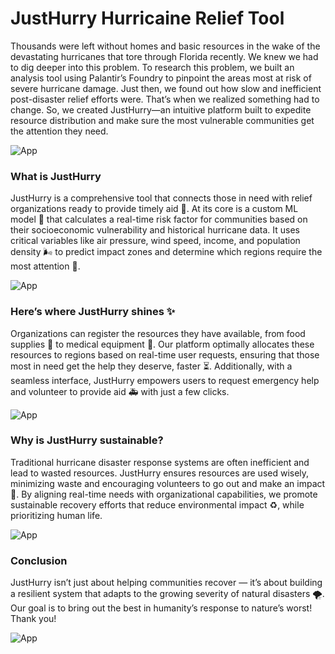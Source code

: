 # JustHurry Hurricaine Relief Tool
Thousands were left without homes and basic resources in the wake of the devastating hurricanes that tore through Florida recently. We knew we had to dig deeper into this problem. To research this problem, we built an analysis tool using Palantir’s Foundry to pinpoint the areas most at risk of severe hurricane damage. Just then, we found out how slow and inefficient post-disaster relief efforts were. That’s when we realized something had to change. So, we created JustHurry—an intuitive platform built to expedite resource distribution and make sure the most vulnerable communities get the attention they need.

![App](./assets/image1.png)

### What is JustHurry
JustHurry is a comprehensive tool that connects those in need with relief organizations ready to provide timely aid 🤝. At its core is a custom ML model 🤖 that calculates a real-time risk factor for communities based on their socioeconomic vulnerability and historical hurricane data. It uses critical variables like air pressure, wind speed, income, and population density  🌬️ to predict impact zones and determine which regions require the most attention 🚨.

![App](./assets/image2.png)

### Here’s where JustHurry shines ✨
Organizations can register the resources they have available, from food supplies 🥫 to medical equipment 🏥. Our platform optimally allocates these resources to regions based on real-time user requests, ensuring that those most in need get the help they deserve, faster ⏳. Additionally, with a seamless interface, JustHurry empowers users to request emergency help and volunteer to provide aid 🚑 with just a few clicks.

![App](./assets/image3.png)

### Why is JustHurry sustainable?
Traditional hurricane disaster response systems are often inefficient and lead to wasted resources. JustHurry ensures resources are used wisely, minimizing waste and encouraging volunteers to go out and make an impact 🌟. By aligning real-time needs with organizational capabilities, we promote sustainable recovery efforts that reduce environmental impact ♻️, while prioritizing human life.

![App](./assets/image4.png)

### Conclusion
JustHurry isn’t just about helping communities recover — it’s about building a resilient system that adapts to the growing severity of natural disasters 🌪️. Our goal is to bring out the best in humanity’s response to nature’s worst! Thank you!

![App](./assets/image5.png)





